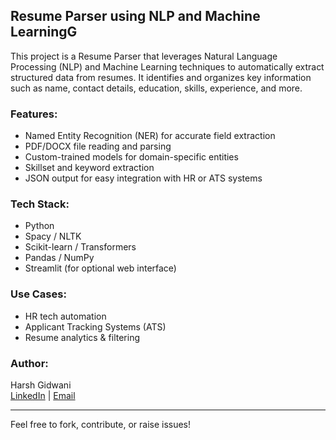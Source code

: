 ## Resume Parser using NLP and Machine LearningG

This project is a Resume Parser that leverages Natural Language Processing (NLP) and Machine Learning techniques to automatically extract structured data from resumes. It identifies and organizes key information such as name, contact details, education, skills, experience, and more.

### Features:
- Named Entity Recognition (NER) for accurate field extraction
- PDF/DOCX file reading and parsing
- Custom-trained models for domain-specific entities
- Skillset and keyword extraction
- JSON output for easy integration with HR or ATS systems

### Tech Stack:
- Python
- Spacy / NLTK
- Scikit-learn / Transformers
- Pandas / NumPy
- Streamlit (for optional web interface)

### Use Cases:
- HR tech automation
- Applicant Tracking Systems (ATS)
- Resume analytics & filtering

### Author:
Harsh Gidwani  
[LinkedIn](https://www.linkedin.com/in/harsh-gidwani-497a63243?utm_source=share&utm_campaign=share_via&utm_content=profile&utm_medium=android_app) | [Email](mailto:harshigidwani2007@gmail.com)

---

Feel free to fork, contribute, or raise issues!
